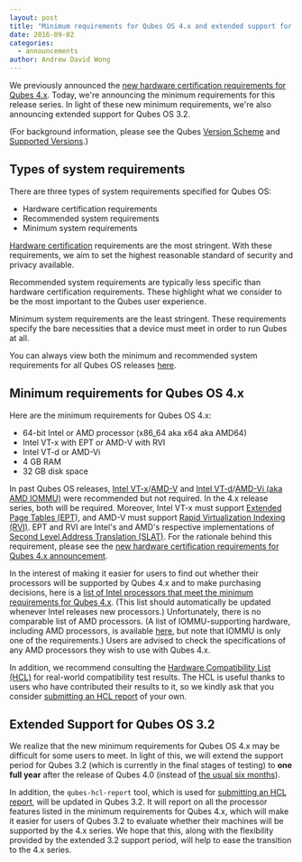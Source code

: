 ```yaml
---
layout: post
title: "Minimum requirements for Qubes OS 4.x and extended support for Qubes OS 3.2"
date: 2016-09-02
categories:
  - announcements
author: Andrew David Wong
---
```

We previously announced the [new hardware certification requirements for Qubes
4.x][hw-cert-q4]. Today, we're announcing the minimum requirements for this
release series. In light of these new minimum requirements, we're also
announcing extended support for Qubes OS 3.2.

(For background information, please see the Qubes [Version Scheme] and
[Supported Versions].)

Types of system requirements
----------------------------
There are three types of system requirements specified for Qubes OS:

 * Hardware certification requirements
 * Recommended system requirements
 * Minimum system requirements

[Hardware certification] requirements are the most stringent. With these
requirements, we aim to set the highest reasonable standard of security and
privacy available.

Recommended system requirements are typically less specific than hardware
certification requirements. These highlight what we consider to be the most
important to the Qubes user experience.

Minimum system requirements are the least stringent. These requirements specify
the bare necessities that a device must meet in order to run Qubes at all.

You can always view both the minimum and recommended system requirements for all
Qubes OS releases [here][sys-req].

Minimum requirements for Qubes OS 4.x
-------------------------------------
Here are the minimum requirements for Qubes OS 4.x:

 * 64-bit Intel or AMD processor (x86\_64 aka x64 aka AMD64)
 * Intel VT-x with EPT or AMD-V with RVI
 * Intel VT-d or AMD-Vi
 * 4 GB RAM
 * 32 GB disk space

In past Qubes OS releases, [Intel VT-x]/[AMD-V] and [Intel VT-d]/[AMD-Vi (aka
AMD IOMMU)] were recommended but not required. In the 4.x release series, both
will be required. Moreover, Intel VT-x must support [Extended Page Tables
(EPT)][EPT], and AMD-V must support [Rapid Virtualization Indexing (RVI)][RVI].
EPT and RVI are Intel's and AMD's respective implementations of [Second Level
Address Translation (SLAT)][SLAT]. For the rationale behind this requirement,
please see the [new hardware certification requirements for Qubes 4.x
announcement][hw-cert-q4].

In the interest of making it easier for users to find out whether their
processors will be supported by Qubes 4.x and to make purchasing decisions, here
is a [list of Intel processors that meet the minimum requirements for
Qubes 4.x][Intel-list]. (This list should automatically be updated whenever
Intel releases new processors.) Unfortunately, there is no comparable list of
AMD processors. (A list of IOMMU-supporting hardware, including AMD processors,
is available [here][IOMMU-list], but note that IOMMU is only one of the
requirements.) Users are advised to check the specifications of any AMD
processors they wish to use with Qubes 4.x.

In addition, we recommend consulting the [Hardware Compatibility List
(HCL)][HCL] for real-world compatibility test results. The HCL is useful thanks
to users who have contributed their results to it, so we kindly ask that you
consider [submitting an HCL report] of your own.

Extended Support for Qubes OS 3.2
---------------------------------
We realize that the new minimum requirements for Qubes OS 4.x may be difficult
for some users to meet. In light of this, we will extend the support period for
Qubes 3.2 (which is currently in the final stages of testing) to **one full
year** after the release of Qubes 4.0 (instead of [the usual six
months][Supported Versions]). 

In addition, the `qubes-hcl-report` tool, which is used for  [submitting an HCL
report], will be updated in Qubes 3.2. It will report on all the processor
features listed in the minimum requirements for Qubes 4.x, which will make it
easier for users of Qubes 3.2 to evaluate whether their machines will be
supported by the 4.x series. We hope that this, along with the flexibility
provided by the extended 3.2 support period, will help to ease the transition to
the 4.x series.


[hw-cert-q4]: https://www.qubes-os.org/news/2016/07/21/new-hw-certification-for-q4/
[Version Scheme]: https://www.qubes-os.org/doc/version-scheme/
[Supported Versions]: https://www.qubes-os.org/doc/supported-versions/
[Hardware certification]: https://www.qubes-os.org/hardware-certification/
[sys-req]:https://www.qubes-os.org/doc/system-requirements/
[Intel VT-x]: https://en.wikipedia.org/wiki/X86_virtualization#Intel_virtualization_.28VT-x.29
[AMD-V]: https://en.wikipedia.org/wiki/X86_virtualization#AMD_virtualization_.28AMD-V.29
[Intel VT-d]: https://en.wikipedia.org/wiki/X86_virtualization#Intel-VT-d
[AMD-Vi (aka AMD IOMMU)]: https://en.wikipedia.org/wiki/X86_virtualization#I.2FO_MMU_virtualization_.28AMD-Vi_and_Intel_VT-d.29
[EPT]: https://en.wikipedia.org/wiki/Second_Level_Address_Translation#Extended_Page_Tables
[RVI]: https://en.wikipedia.org/wiki/Second_Level_Address_Translation#Rapid_Virtualization_Indexing
[SLAT]: https://en.wikipedia.org/wiki/Second_Level_Address_Translation
[Intel-list]: http://ark.intel.com/search/advanced?s=t&InstructionSet=64-bit&ExtendedPageTables=true&VTD=true&EM64=true
[IOMMU-list]: https://en.wikipedia.org/wiki/List_of_IOMMU-supporting_hardware
[HCL]: https://www.qubes-os.org/hcl/
[submitting an HCL report]: https://www.qubes-os.org/doc/hcl/#generating-and-submitting-new-reports


